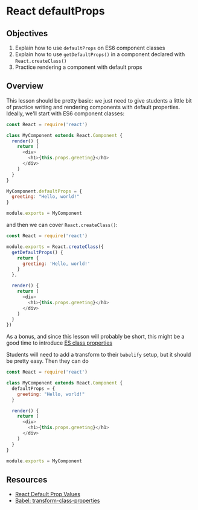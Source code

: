 # React defaultProps

## Objectives

1. Explain how to use `defaultProps` on ES6 component classes
2. Explain how to use `getDefaultProps()` in a component declared with
   `React.createClass()`
3. Practice rendering a component with default props

## Overview

This lesson should be pretty basic: we just need to give students a little bit
of practice writing and rendering components with default properties. Ideally,
we'll start with ES6 component classes:

```javascript
const React = require('react')

class MyComponent extends React.Component {
  render() {
    return (
      <div>
        <h1>{this.props.greeting}</h1>
      </div>
    )
  }
}

MyComponent.defaultProps = {
  greeting: "Hello, world!"
}

module.exports = MyComponent
```

and then we can cover `React.createClass()`:

```javascript
const React = require('react')

module.exports = React.createClass({
  getDefaultProps() {
    return {
      greeting: 'Hello, world!'
    }
  },

  render() {
    return (
      <div>
        <h1>{this.props.greeting}</h1>
      </div>
    )
  }
})
```

As a bonus, and since this lesson will probably be short, this might be a good
time to introduce [ES class properties](http://babeljs.io/docs/plugins/transform-class-properties/)

Students will need to add a transform to their `babelify` setup, but it should
be pretty easy. Then they can do

```javascript
const React = require('react')

class MyComponent extends React.Component {
  defaultProps = {
    greeting: "Hello, world!"
  }

  render() {
    return (
      <div>
        <h1>{this.props.greeting}</h1>
      </div>
    )
  }
}

module.exports = MyComponent
```

## Resources

- [React Default Prop Values](https://facebook.github.io/react/docs/reusable-components.html#default-prop-values)
- [Babel: transform-class-properties](http://babeljs.io/docs/plugins/transform-class-properties/)
